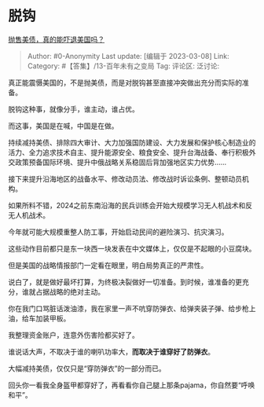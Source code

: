 # 脱钩
[抛售美债，真的能吓退美国吗？](https://www.zhihu.com/question/586196235/answer/2926233700)

> Author: #0-Anonymity
> Last update: [编辑于 2023-03-08]
> Link:
> Category: #【答集】/13-百年未有之变局
> Tag:
> 评论区:
> 泛讨论:

真正能震慑美国的，不是抛美债，而是对脱钩甚至直接冲突做出充分而实际的准备。

脱钩这种事，就像分手，谁主动，谁占优。

而这事，美国是在喊，中国是在做。

持续减持美债、排除四大审计、大力加强国防建设、大力发展和保护核心制造业的活力、全力追求技术自主、提升能源安全、粮食安全、提升台海战备、奉行积极外交政策预备国际环境、提升中俄战略关系稳固后背加强地区实力优势……

接下来提升沿海地区的战备水平、修改动员法、修改战时诉讼条例、整顿动员机构。

如果所料不错，2024之前东南沿海的民兵训练会开始大规模学习无人机战术和反无人机战术。

今年就可能大规模重整人防工事，开始启动民间的避险演习、抗灾演习。

这些动作目前都只是东一块西一块发表在中文媒体上，仅仅是不起眼的小豆腐块。

但是美国的战略情报部门一定看在眼里，明白局势真正的严肃性。

说白了，就是做好最坏打算，为终极决裂做好一切准备。到时候，谁准备的更充分，谁就占据战略的绝对主动。

你在我门口骂脏话泼油漆，我在家里一声不吭穿防弹衣、给弹夹装子弹、给步枪上油，给车加装甲板。

我整理资金账户，连意外伤害险都买好了。

谁说话大声，不取决于谁的喇叭功率大，**而取决于谁穿好了防弹衣**。

大幅减持美债，仅仅只是“穿防弹衣”的一部分而已。

回头你一看我全身盔甲都穿好了，再看看你自己腿上那条pajama，你自然要“呼唤和平”。
